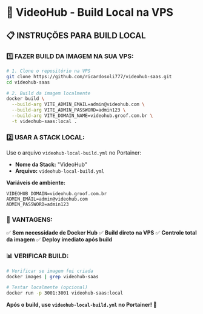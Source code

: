 # 🚀 VideoHub - Build Local na VPS

## 📋 INSTRUÇÕES PARA BUILD LOCAL

### **1️⃣ FAZER BUILD DA IMAGEM NA SUA VPS:**

```bash
# 1. Clone o repositório na VPS
git clone https://github.com/ricardosoli777/videohub-saas.git
cd videohub-saas

# 2. Build da imagem localmente
docker build \
  --build-arg VITE_ADMIN_EMAIL=admin@videohub.com \
  --build-arg VITE_ADMIN_PASSWORD=admin123 \
  --build-arg VITE_DOMAIN_NAME=videohub.groof.com.br \
  -t videohub-saas:local .
```

### **2️⃣ USAR A STACK LOCAL:**

Use o arquivo `videohub-local-build.yml` no Portainer:

- **Nome da Stack:** "VideoHub"
- **Arquivo:** `videohub-local-build.yml`

**Variáveis de ambiente:**
```env
VIDEOHUB_DOMAIN=videohub.groof.com.br
ADMIN_EMAIL=admin@videohub.com
ADMIN_PASSWORD=admin123
```

### **🎯 VANTAGENS:**

✅ **Sem necessidade de Docker Hub**
✅ **Build direto na VPS**
✅ **Controle total da imagem**
✅ **Deploy imediato após build**

### **📊 VERIFICAR BUILD:**

```bash
# Verificar se imagem foi criada
docker images | grep videohub-saas

# Testar localmente (opcional)
docker run -p 3001:3001 videohub-saas:local
```

**Após o build, use `videohub-local-build.yml` no Portainer! 🚀**